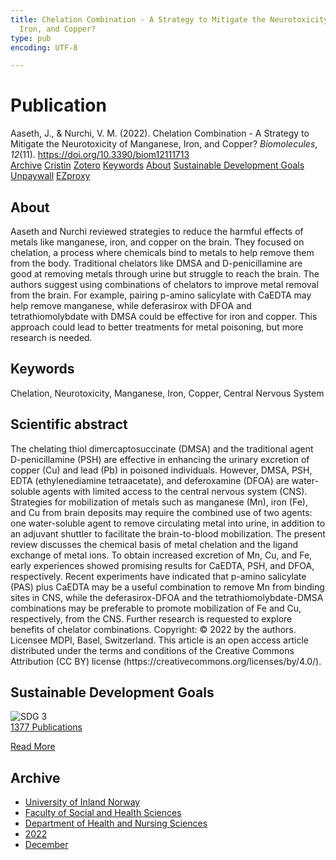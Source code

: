 ```yaml
---
title: Chelation Combination - A Strategy to Mitigate the Neurotoxicity of Manganese,
  Iron, and Copper?
type: pub
encoding: UTF-8

---
```

<h1>Publication</h1>
<article id="csl-bib-container-WBK4979E" class="csl-bib-container">
  <div class="csl-bib-body"> <div class="csl-entry">Aaseth, J., &#38; Nurchi, V. M. (2022). Chelation Combination - A Strategy to Mitigate the Neurotoxicity of Manganese, Iron, and Copper? <i>Biomolecules</i>, <i>12</i>(11). <a href="https://doi.org/10.3390/biom12111713">https://doi.org/10.3390/biom12111713</a></div> </div>
  <div class="csl-bib-buttons">
    <a href="#taxonomy-article-WBK4979E" alt="archive" class="csl-bib-button">Archive</a>
    <a href="https://app.cristin.no/results/show.jsf?id=2093099" alt="Cristin" class="csl-bib-button">Cristin</a>
    <a href="http://zotero.org/groups/5881554/items/WBK4979E" alt="Zotero" class="csl-bib-button">Zotero</a>
    <a href="#keywords-article-WBK4979E" alt="keywords" class="csl-bib-button">Keywords</a>
    <a href="#about-article-WBK4979E" alt="about_pub" class="csl-bib-button">About</a>
    <a href="#sdg-article-WBK4979E" alt="sdg" class="csl-bib-button">Sustainable Development Goals</a>
    <a href="https://www.mdpi.com/2218-273X/12/11/1713/pdf?version=1669100325" alt="Unpaywall" class="csl-bib-button">Unpaywall</a>
    <a href="https://www.mdpi.com/2218-273X/12/11/1713/pdf?version=1669100325" alt="EZproxy" class="csl-bib-button">EZproxy</a>
  </div>
  <div id="csl-bib-meta-container-WBK4979E"></div>
</article>
<div id="csl-bib-meta-WBK4979E" class="csl-bib-meta">
  <article id="about-article-WBK4979E" class="about_pub-article">
    <h1>About</h1>
    Aaseth and Nurchi reviewed strategies to reduce the harmful effects of metals like manganese, iron, and copper on the brain. They focused on chelation, a process where chemicals bind to metals to help remove them from the body. Traditional chelators like DMSA and D-penicillamine are good at removing metals through urine but struggle to reach the brain. The authors suggest using combinations of chelators to improve metal removal from the brain. For example, pairing p-amino salicylate with CaEDTA may help remove manganese, while deferasirox with DFOA and tetrathiomolybdate with DMSA could be effective for iron and copper. This approach could lead to better treatments for metal poisoning, but more research is needed.
  </article>
  <article id="keywords-article-WBK4979E" class="keywords-article">
    <h1>Keywords</h1>
    Chelation, Neurotoxicity, Manganese, Iron, Copper, Central Nervous System
  </article>
  <article id="abstract-article-WBK4979E" class="abstract-article">
    <h1>Scientific abstract</h1>
    The chelating thiol dimercaptosuccinate (DMSA) and the traditional agent D-penicillamine (PSH) are effective in enhancing the urinary excretion of copper (Cu) and lead (Pb) in poisoned individuals. However, DMSA, PSH, EDTA (ethylenediamine tetraacetate), and deferoxamine (DFOA) are water-soluble agents with limited access to the central nervous system (CNS). Strategies for mobilization of metals such as manganese (Mn), iron (Fe), and Cu from brain deposits may require the combined use of two agents: one water-soluble agent to remove circulating metal into urine, in addition to an adjuvant shuttler to facilitate the brain-to-blood mobilization. The present review discusses the chemical basis of metal chelation and the ligand exchange of metal ions. To obtain increased excretion of Mn, Cu, and Fe, early experiences showed promising results for CaEDTA, PSH, and DFOA, respectively. Recent experiments have indicated that p-amino salicylate (PAS) plus CaEDTA may be a useful combination to remove Mn from binding sites in CNS, while the deferasirox-DFOA and the tetrathiomolybdate-DMSA combinations may be preferable to promote mobilization of Fe and Cu, respectively, from the CNS. Further research is requested to explore benefits of chelator combinations. 
Copyright: © 2022 by the authors. Licensee MDPI, Basel, Switzerland. This article is an open access article distributed under the terms and conditions of the Creative Commons Attribution (CC BY) license (https://creativecommons.org/licenses/by/4.0/).
  </article>
  <article id="sdg-article-WBK4979E" class="sdg-article">
    <h1>Sustainable Development Goals</h1>
    <div class="sdg-container"><div id="sdg3" class="sdg">
        <img src="{{< params subfolder >}}images/sdg/sdg03_en.png" class="image" alt="SDG 3">
        <div class="sdg-overlay">
          <a href="{{< params subfolder >}}en/archive/?sdg=3#archive" class="sdg-publication-count"><span>1377</span> Publications</a>
          <p><a href="https://sdgs.un.org/goals/goal3" class="sdg-read-more">Read More</a></p>
        </div>
      </div></div>
  </article>
  <article id="taxonomy-article-WBK4979E" class="taxonomy-article">
    <h1>Archive</h1>
    <ul>
      <li><a href="{{< params subfolder >}}en/archive/?key=3DCRN523">University of Inland Norway</a></li>
      <li><a href="{{< params subfolder >}}en/archive/?key=IDKFS3MX">Faculty of Social and Health Sciences</a></li>
      <li><a href="{{< params subfolder >}}en/archive/?key=GTV4ECMZ">Department of Health and Nursing Sciences</a></li>
      <li><a href="{{< params subfolder >}}en/archive/?key=558P36BB">2022</a></li>
      <li><a href="{{< params subfolder >}}en/archive/?key=24SFEAFD">December</a></li>
    </ul>
  </article>
</div>
